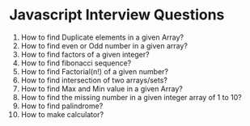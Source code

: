 # Javascript Interview Questions

1. How to find Duplicate elements in a given Array?
2. How to find even or Odd number in a given array?
3. How to find factors of a given integer?
4. How to find fibonacci sequence?
5. How to find Factorial(n!) of a given number?
6. How to find intersection of two arrays/sets?
7. How to find Max and Min value in a given Array?
8. How to find the missing number in a given integer array of 1 to 10?
9. How to find palindrome?
10. How to make calculator?
